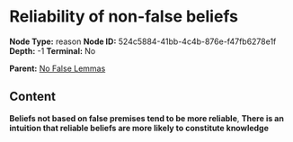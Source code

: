 # Reliability of non-false beliefs

**Node Type:** reason
**Node ID:** 524c5884-41bb-4c4b-876e-f47fb6278e1f
**Depth:** -1
**Terminal:** No

**Parent:** [No False Lemmas](no-false-lemmas.md)

## Content

**Beliefs not based on false premises tend to be more reliable**, **There is an intuition that reliable beliefs are more likely to constitute knowledge**
